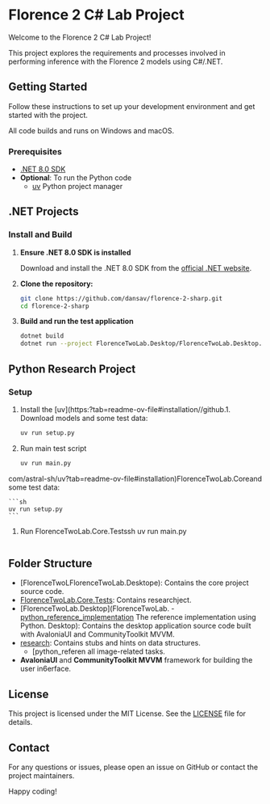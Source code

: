 # Florence 2 C# Lab Project

Welcome to the Florence 2 C# Lab Project!

This project explores the requirements and processes involved in performing inference with the Florence 2 models using C#/.NET.

## Getting Started

Follow these instructions to set up your development environment and get started with the project.

All code builds and runs on Windows and macOS.

### Prerequisites

- [.NET 8.0 SDK](https://dotnet.microsoft.com/download/dotnet/8.0)
- **Optional**: To run the Python code
  - [uv](https://github.com/astral-sh/uv?tab=readme-ov-file#installation) Python project manager

## .NET Projects

### Install and Build

1. **Ensure .NET 8.0 SDK is installed**

    Download and install the .NET 8.0 SDK from the [official .NET website](https://dotnet.microsoft.com/download/dotnet/8.0).

2. **Clone the repository:**

    ```sh
    git clone https://github.com/dansav/florence-2-sharp.git
    cd florence-2-sharp
    ```

3. **Build and run the test application**

    ```sh
    dotnet build
    dotnet run --project FlorenceTwoLab.Desktop/FlorenceTwoLab.Desktop.csproj
    ```

## Python Research Project

### Setup

1. Install the [uv](https:?tab=readme-ov-file#installation//github.1. Download models and some test data:

    ```sh
    uv run setup.py
    ```

1. Run main test script

    ```sh
    uv run main.py
    ```
com/astral-sh/uv?tab=readme-ov-file#installation)FlorenceTwoLab.Coreand some test data:

    ```sh
    uv run setup.py
    ```

1. Run FlorenceTwoLab.Core.Testssh
    uv run main.py
    ```

## Folder Structure

- [FlorenceTwoLFlorenceTwoLab.Desktope): Contains the core project source code.
- [FlorenceTwoLab.Core.Tests](FlorenceTwoLab.Core.Tests): Contains researchject.
- [FlorenceTwoLab.Desktop](FlorenceTwoLab.  - [python_reference_implementation](research/python_reference_implementation) The reference implementation using Python.
Desktop): Contains the desktop application source code built with AvaloniaUI and CommunityToolkit MVVM.
- [research](research): Contains stubs and hints on data structures.
  - [python_referen all image-related tasks.
- **AvaloniaUI** and **CommunityToolkit MVVM** framework for building the user in6erface.

## License

This project is licensed under the MIT License. See the [LICENSE](http://_vscodecontentref_/6) file for details.

## Contact

For any questions or issues, please open an issue on GitHub or contact the project maintainers.

Happy coding!
